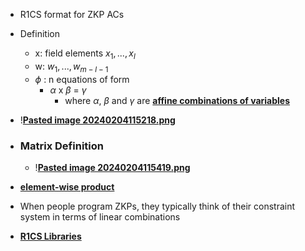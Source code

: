- R1CS format for ZKP ACs
- Definition
	- x: field elements $x_1, ..., x_l$ 
	- w: $w_1, ..., w_{m-l-1}$ 
	- $\phi$ : n equations of form 
		- $\alpha$ x $\beta$ = $\gamma$ 
			- where $\alpha$, $\beta$ and $\gamma$ are **[affine combinations of variables](../notes/affine_combinations_of_variables)** 
- !**[Pasted image 20240204115218.png](../notes/Pasted_image_20240204115218.png)**
- ### Matrix Definition 
	- !**[Pasted image 20240204115419.png](../notes/Pasted_image_20240204115419.png)**
- **[element-wise product](../notes/element-wise_product)**
- When people program ZKPs, they typically think of their constraint system in terms of linear combinations 

- **[R1CS Libraries](../notes/R1CS_Libraries)**